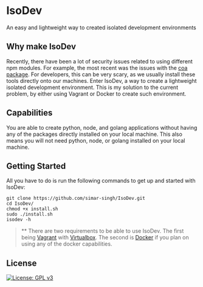 
# IsoDev
An easy and lightweight way to created isolated development environments

## Why make IsoDev
Recently, there have been a lot of security issues related to using different npm modules. For example, the most recent was the issues with the [coa package](https://www.rapid7.com/blog/post/2021/11/05/new-npm-library-hijacks-coa-and-rc/). For developers, this can be very scary, as we usually install these tools directly onto our machines. Enter IsoDev, a way to create a lightweight isolated development environment. This is my solution to the current problem, by either using Vagrant or Docker to create such environment.

## Capabilities
You are able to create python, node, and golang applications without having any of  the packages directly installed on your local machine. This also means you will not need python, node, or golang installed on your local machine.

## Getting Started
All you have to do is run the following commands to get up and started with IsoDev:
```
git clone https://github.com/simar-singh/IsoDev.git
cd IsoDev/
chmod +x install.sh
sudo ./install.sh
isodev -h
```

> ** There are two requirements to be able to use IsoDev. The first being [Vagrant](https://www.vagrantup.com/) with [Virtualbox](https://www.virtualbox.org/). The second is [Docker](https://www.docker.com/get-started) if you plan on using any of the docker capabilities.

## License
[![License: GPL v3](https://img.shields.io/badge/License-GPLv3-blue.svg)](https://www.gnu.org/licenses/gpl-3.0)
